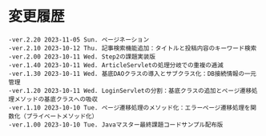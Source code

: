 # 変更履歴

	-ver.2.20 2023-11-05 Sun. ページネーション
	-ver.2.10 2023-10-12 Thu. 記事検索機能追加：タイトルと投稿内容のキーワード検索
	-ver.2.00 2023-10-11 Wed. Step2の課題実装版
	-ver.1.40 2023-10-11 Wed. ArticleServletの処理分岐での重複の逓減
	-ver.1.30 2023-10-11 Wed. 基底DAOクラスの導入とサブクラス化：DB接続情報の一元管理
	-ver.1.20 2023-10-11 Wed. LoginServletの分割：基底クラスの追加とページ遷移処理メソッドの基底クラスへの吸収
	-ver.1.10 2023-10-10 Tue. ページ遷移処理のメソッド化：エラーページ遷移処理を関数化（プライベートメソッド化）
	-ver.1.00 2023-10-10 Tue. Javaマスター最終課題コードサンプル配布版

